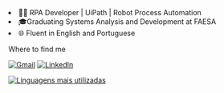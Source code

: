 <li>👨‍💻 RPA Developer | UiPath | Robot Process Automation<li>
🎓Graduating Systems Analysis and Development at FAESA<li>
🌐 Fluent in English and Portuguese

Where to find me

[![Gmail](https://img.shields.io/badge/Gmail-D14836?style=for-the-badge&logo=gmail&logoColor=white)](mailto:luansantiagos@gmail.com)
[![LinkedIn](https://img.shields.io/badge/LinkedIn-0077B5?style=for-the-badge&logo=linkedin&logoColor=white)](https://www.linkedin.com/in/luan-santiago-72a027121/)

[![Linguagens mais utilizadas](https://github-readme-stats.vercel.app/api/top-langs/?username=luansantiagos&layout=compact)](https://github.com/anuraghazra/github-readme-stats)
